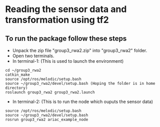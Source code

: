 # Reading the sensor data and transformation using tf2
## To run the package follow these steps 
	
- Unpack the zip file "group3_rwa2.zip" into "group3_rwa2" folder.
- Open two terminals.
- In terminal-1: (This is used to launch the environment)
```
cd ~/group3_rwa2
catkin_make
source /opt/ros/melodic/setup.bash
source ~/group3_rwa2/devel/setup.bash (Hoping the folder is in home directory)
roslaunch group3_rwa2 group3_rwa2.launch
```
- In terminal-2: (This is to run the node which ouputs the sensor data)
```
source /opt/ros/melodic/setup.bash
source ~/group3_rwa2/devel/setup.bash 
rosrun group3_rwa2 ariac_example_node
```
